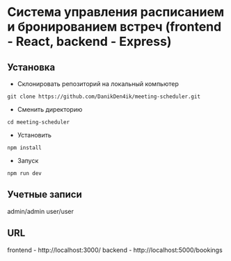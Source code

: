 # Система управления расписанием и бронированием встреч (frontend - React, backend - Express)

## Установка
- Склонировать репозиторий на локальный компьютер
```
git clone https://github.com/DanikDen4ik/meeting-scheduler.git
```
- Сменить директорию
```
cd meeting-scheduler
```
- Установить
```
npm install
```
- Запуск
```
npm run dev
```

## Учетные записи
admin/admin
user/user

## URL
frontend - http://localhost:3000/
backend - http://localhost:5000/bookings